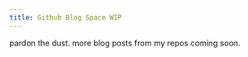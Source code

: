 ```yaml
---
title: Github Blog Space WIP
---
```

<p> pardon the dust. more blog posts from my repos coming soon.</p>
